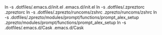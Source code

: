 ln -s .dotfiles/.emacs.d/init.el .emacs.d/init.el
ln -s .dotfiles/.zpreztorc .zpreztorc
ln -s .dotfiles/.zprezto/runcoms/zshrc .zprezto/runcoms/zshrc
ln -s .dotfiles/.zprezto/modules/prompt/functions/prompt_alex_setup .zprezto/modules/prompt/functions/prompt_alex_setup
ln -s .dotfiles/.emacs.d/Cask .emacs.d/Cask
